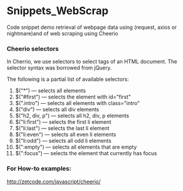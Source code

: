 # Snippets_WebScrap
Code snippet demo retrieval of webpage data using (request, axios or nightmare)and of web scraping using Cheerio

### Cheerio selectors
In Cherrio, we use selectors to select tags of an HTML document. The selector syntax was borrowed from jQuery.

The following is a partial list of available selectors:

1. $("*") — selects all elements
2. $("#first") — selects the element with id="first"
3. $(".intro") — selects all elements with class="intro"
4. $("div") — selects all div elements
5. $("h2, div, p") — selects all h2, div, p elements
6. $("li:first") — selects the first li element
7. $("li:last") — selects the last li element
8. $("li:even") — selects all even li elements
9. $("li:odd") — selects all odd li elements
10. $(":empty") — selects all elements that are empty
11. $(":focus") — selects the element that currently has focus

### For How-to examples:
http://zetcode.com/javascript/cheerio/
